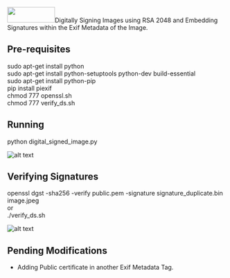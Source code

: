 <img src="https://github.com/SanjeetSR/DigiXif/blob/master/images/text4033.png" margin-top="10px" height="36px" width="110px"/>Digitally Signing Images using RSA 2048 and Embedding Signatures within the Exif Metadata of the Image.

Pre-requisites
--------------
sudo apt-get install python  
sudo apt-get install python-setuptools python-dev build-essential  
sudo apt-get install python-pip  
pip install piexif  
chmod 777 openssl.sh  
chmod 777 verify_ds.sh  

Running
-------
python digital_signed_image.py  

![alt text](https://github.com/SanjeetSR/DigiXif/blob/master/images/screen_1.png) 

Verifying Signatures 
--------------------
openssl dgst -sha256 -verify public.pem -signature signature_duplicate.bin image.jpeg  
or   
./verify_ds.sh

![alt text](https://github.com/SanjeetSR/DigiXif/blob/master/images/screen_2.png)  

Pending Modifications
---------------------
* Adding Public certificate in another Exif Metadata Tag.  
 


